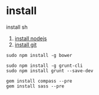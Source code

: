install
=======

install sh

1. [install nodejs](http://nodejs.org/)
2. [install git](http://sourceforge.net/projects/git-osx-installer/)

```shell
sudo npm install -g bower

sudo npm install -g grunt-cli
sudo npm install grunt --save-dev

gem install compass --pre
gem install sass --pre
```
